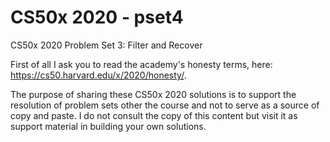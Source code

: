 # CS50x 2020 - pset4
 CS50x 2020 Problem Set 3: Filter and Recover
 
First of all I ask you to read the academy's honesty terms, here: https://cs50.harvard.edu/x/2020/honesty/.

The purpose of sharing these CS50x 2020 solutions is to support the resolution of problem sets other the course and not to serve as a source of copy and paste.
I do not consult the copy of this content but visit it as support material in building your own solutions.
